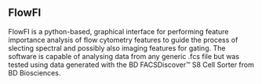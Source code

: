 ## FlowFI

FlowFI is a python-based, graphical interface for performing feature importance analysis of flow cytometry features to guide the process of slecting spectral and possibly also imaging features for gating. The software is capable of analysing data from any generic .fcs file but was tested using data generated with the BD FACSDiscover™ S8 Cell Sorter from BD Biosciences.
